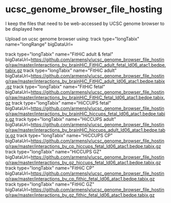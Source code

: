 # ucsc_genome_browser_file_hosting
I keep the files that need to be web-accessed by UCSC genome browser to be displayed here

Upload on ucsc genome browser using:
track type="longTabix" name="longRange" bigDataUrl=<url>

track type="longTabix" name="FitHiC adult & fetal" bigDataUrl=https://github.com/armensly/ucsc_genome_browser_file_hosting/raw/master/interactions_by_brainHiC_FitHiC_adult_fetal_ld06_atac1.bedpe.tabix.gz
track type="longTabix" name="FitHiC adult" bigDataUrl=https://github.com/armensly/ucsc_genome_browser_file_hosting/raw/master/interactions_by_brainHiC_FitHiC_adult_ld06_atac1.bedpe.tabix.gz
track type="longTabix" name="FitHiC fetal" bigDataUrl=https://github.com/armensly/ucsc_genome_browser_file_hosting/raw/master/interactions_by_brainHiC_FitHiC_fetal_ld06_atac1.bedpe.tabix.gz
track type="longTabix" name="HiCCUPS fetal" bigDataUrl=https://github.com/armensly/ucsc_genome_browser_file_hosting/raw/master/interactions_by_brainHiC_hiccups_fetal_ld06_atac1.bedpe.tabix.gz
track type="longTabix" name="HiCCUPS adult" bigDataUrl=https://github.com/armensly/ucsc_genome_browser_file_hosting/raw/master/interactions_by_brainHiC_hiccups_adult_ld06_atac1.bedpe.tabix.gz
track type="longTabix" name="HiCCUPS CP" bigDataUrl=https://github.com/armensly/ucsc_genome_browser_file_hosting/raw/master/interactions_by_cp_hiccups_fetal_ld06_atac1.bedpe.tabix.gz
track type="longTabix" name="HiCCUPS GZ" bigDataUrl=https://github.com/armensly/ucsc_genome_browser_file_hosting/raw/master/interactions_by_gz_hiccups_fetal_ld06_atac1.bedpe.tabix.gz
track type="longTabix" name="FitHiC CP" bigDataUrl=https://github.com/armensly/ucsc_genome_browser_file_hosting/raw/master/interactions_by_cp_fithic_fetal_ld06_atac1.bedpe.tabix.gz
track type="longTabix" name="FitHiC GZ" bigDataUrl=https://github.com/armensly/ucsc_genome_browser_file_hosting/raw/master/interactions_by_gz_fithic_fetal_ld06_atac1.bedpe.tabix.gz
